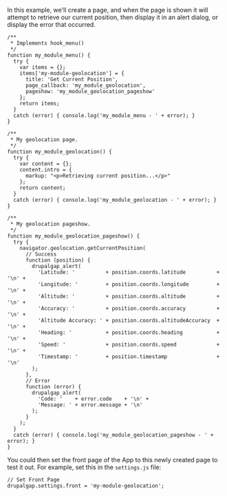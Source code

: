 In this example, we'll create a page, and when the page is shown it will attempt to retrieve our current position, then display it in an alert dialog, or display the error that occurred.

```
/**
 * Implements hook_menu()
 */
function my_module_menu() {
  try {
    var items = {};
    items['my-module-geolocation'] = {
      title: 'Get Current Position',
      page_callback: 'my_module_geolocation',
      pageshow: 'my_module_geolocation_pageshow'
    };
    return items;
  }
  catch (error) { console.log('my_module_menu - ' + error); }
}

/**
 * My geolocation page.
 */
function my_module_geolocation() {
  try {
    var content = {};
    content.intro = {
      markup: "<p>Retrieving current position...</p>"
    };
    return content;
  }
  catch (error) { console.log('my_module_geolocation - ' + error); }
}

/**
 * My geolocation pageshow.
 */
function my_module_geolocation_pageshow() {
  try {
    navigator.geolocation.getCurrentPosition(
      // Success
      function (position) {
        drupalgap_alert(
          'Latitude: '          + position.coords.latitude          + '\n' +
          'Longitude: '         + position.coords.longitude         + '\n' +
          'Altitude: '          + position.coords.altitude          + '\n' +
          'Accuracy: '          + position.coords.accuracy          + '\n' +
          'Altitude Accuracy: ' + position.coords.altitudeAccuracy  + '\n' +
          'Heading: '           + position.coords.heading           + '\n' +
          'Speed: '             + position.coords.speed             + '\n' +
          'Timestamp: '         + position.timestamp                + '\n'
        );
      },
      // Error
      function (error) {
        drupalgap_alert(
          'Code: '    + error.code    + '\n' +
          'Message: ' + error.message + '\n'
        );
      }
    );
  }
  catch (error) { console.log('my_module_geolocation_pageshow - ' + error); }
}
```

You could then set the front page of the App to this newly created page to test it out. For example, set this in the `settings.js` file:

```
// Set Front Page
drupalgap.settings.front = 'my-module-geolocation';
```